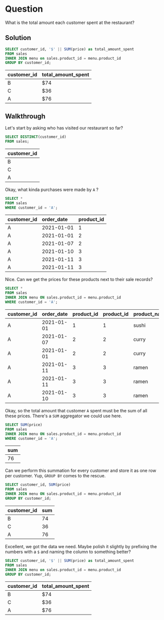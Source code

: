 # Question

What is the total amount each customer spent at the restaurant?

## Solution

```sql
SELECT customer_id, '$' || SUM(price) as total_amount_spent
FROM sales
INNER JOIN menu on sales.product_id = menu.product_id
GROUP BY customer_id;
```

| customer\_id | total\_amount\_spent |
| :--- | :--- |
| B | $74 |
| C | $36 |
| A | $76 |


## Walkthrough

Let's start by asking who has visited our restaurant so far?

```sql
SELECT DISTINCT(customer_id) 
FROM sales;
```

| customer\_id |
| :--- |
| B |
| C |
| A |

Okay, what kinda purchases were made by `A` ?

```sql
SELECT *
FROM sales 
WHERE customer_id = 'A';
```

| customer\_id | order\_date | product\_id |
| :--- | :--- | :--- |
| A | 2021-01-01 | 1 |
| A | 2021-01-01 | 2 |
| A | 2021-01-07 | 2 |
| A | 2021-01-10 | 3 |
| A | 2021-01-11 | 3 |
| A | 2021-01-11 | 3 |

Nice. Can we get the prices for these products next to their sale records?

```sql
SELECT *
FROM sales
INNER JOIN menu ON sales.product_id = menu.product_id
WHERE customer_id = 'A';
```

| customer\_id | order\_date | product\_id | product\_id | product\_name | price |
| :--- | :--- | :--- | :--- | :--- | :--- |
| A | 2021-01-01 | 1 | 1 | sushi | 10 |
| A | 2021-01-07 | 2 | 2 | curry | 15 |
| A | 2021-01-01 | 2 | 2 | curry | 15 |
| A | 2021-01-11 | 3 | 3 | ramen | 12 |
| A | 2021-01-11 | 3 | 3 | ramen | 12 |
| A | 2021-01-10 | 3 | 3 | ramen | 12 |


Okay, so the total amount that customer `A` spent must be the sum of all these prices. There's a `SUM` aggregator we could use here.

```sql
SELECT SUM(price)
FROM sales
INNER JOIN menu ON sales.product_id = menu.product_id
WHERE customer_id = 'A';
```

| sum |
| :-- |
| 76 |

Can we perform this summation for every customer and store it as one row per customer. Yup, `GROUP BY` comes to the rescue.

```sql
SELECT customer_id, SUM(price)
FROM sales
INNER JOIN menu ON sales.product_id = menu.product_id
GROUP BY customer_id;
```

| customer\_id | sum |
| :--- | :--- |
| B | 74 |
| C | 36 |
| A | 76 |

Excellent, we got the data we need. 
Maybe polish it slightly by prefixing the numbers with a `$` and naming the column to something better?

```sql
SELECT customer_id, '$' || SUM(price) as total_amount_spent
FROM sales
INNER JOIN menu on sales.product_id = menu.product_id
GROUP BY customer_id;
```

| customer\_id | total\_amount\_spent |
| :--- | :--- |
| B | $74 |
| C | $36 |
| A | $76 |
